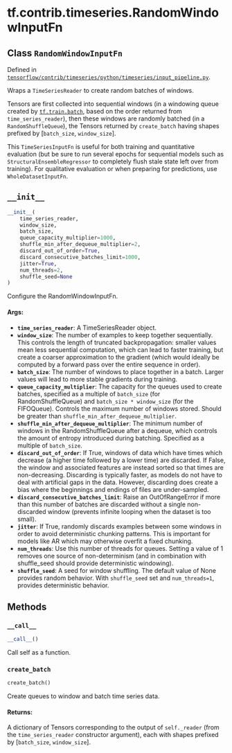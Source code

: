 <div itemscope itemtype="http://developers.google.com/ReferenceObject">
<meta itemprop="name" content="tf.contrib.timeseries.RandomWindowInputFn" />
<meta itemprop="path" content="Stable" />
<meta itemprop="property" content="__call__"/>
<meta itemprop="property" content="__init__"/>
<meta itemprop="property" content="create_batch"/>
</div>

# tf.contrib.timeseries.RandomWindowInputFn

## Class `RandomWindowInputFn`





Defined in [`tensorflow/contrib/timeseries/python/timeseries/input_pipeline.py`](/code/stable/tensorflow/contrib/timeseries/python/timeseries/input_pipeline.py).

Wraps a `TimeSeriesReader` to create random batches of windows.

Tensors are first collected into sequential windows (in a windowing queue
created by <a href="../../../tf/train/batch.md"><code>tf.train.batch</code></a>, based on the order returned from
`time_series_reader`), then these windows are randomly batched (in a
`RandomShuffleQueue`), the Tensors returned by `create_batch` having shapes
prefixed by [`batch_size`, `window_size`].

This `TimeSeriesInputFn` is useful for both training and quantitative
evaluation (but be sure to run several epochs for sequential models such as
`StructuralEnsembleRegressor` to completely flush stale state left over from
training). For qualitative evaluation or when preparing for predictions, use
`WholeDatasetInputFn`.

<h2 id="__init__"><code>__init__</code></h2>

``` python
__init__(
    time_series_reader,
    window_size,
    batch_size,
    queue_capacity_multiplier=1000,
    shuffle_min_after_dequeue_multiplier=2,
    discard_out_of_order=True,
    discard_consecutive_batches_limit=1000,
    jitter=True,
    num_threads=2,
    shuffle_seed=None
)
```

Configure the RandomWindowInputFn.

#### Args:

* <b>`time_series_reader`</b>: A TimeSeriesReader object.
* <b>`window_size`</b>: The number of examples to keep together sequentially. This
    controls the length of truncated backpropagation: smaller values mean
    less sequential computation, which can lead to faster training, but
    create a coarser approximation to the gradient (which would ideally be
    computed by a forward pass over the entire sequence in order).
* <b>`batch_size`</b>: The number of windows to place together in a batch. Larger
    values will lead to more stable gradients during training.
* <b>`queue_capacity_multiplier`</b>: The capacity for the queues used to create
    batches, specified as a multiple of `batch_size` (for
    RandomShuffleQueue) and `batch_size * window_size` (for the
    FIFOQueue). Controls the maximum number of windows stored. Should be
    greater than `shuffle_min_after_dequeue_multiplier`.
* <b>`shuffle_min_after_dequeue_multiplier`</b>: The minimum number of windows in the
    RandomShuffleQueue after a dequeue, which controls the amount of entropy
    introduced during batching. Specified as a multiple of `batch_size`.
* <b>`discard_out_of_order`</b>: If True, windows of data which have times which
    decrease (a higher time followed by a lower time) are discarded. If
    False, the window and associated features are instead sorted so that
    times are non-decreasing. Discarding is typically faster, as models do
    not have to deal with artificial gaps in the data. However, discarding
    does create a bias where the beginnings and endings of files are
    under-sampled.
* <b>`discard_consecutive_batches_limit`</b>: Raise an OutOfRangeError if more than
    this number of batches are discarded without a single non-discarded
    window (prevents infinite looping when the dataset is too small).
* <b>`jitter`</b>: If True, randomly discards examples between some windows in order
    to avoid deterministic chunking patterns. This is important for models
    like AR which may otherwise overfit a fixed chunking.
* <b>`num_threads`</b>: Use this number of threads for queues. Setting a value of 1
    removes one source of non-determinism (and in combination with
    shuffle_seed should provide deterministic windowing).
* <b>`shuffle_seed`</b>: A seed for window shuffling. The default value of None
    provides random behavior. With `shuffle_seed` set and
    `num_threads=1`, provides deterministic behavior.



## Methods

<h3 id="__call__"><code>__call__</code></h3>

``` python
__call__()
```

Call self as a function.

<h3 id="create_batch"><code>create_batch</code></h3>

``` python
create_batch()
```

Create queues to window and batch time series data.

#### Returns:

A dictionary of Tensors corresponding to the output of `self._reader`
(from the `time_series_reader` constructor argument), each with shapes
prefixed by [`batch_size`, `window_size`].



